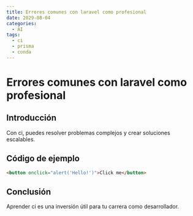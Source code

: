 ```yaml
---
title: Errores comunes con laravel como profesional
date: 2029-08-04
categories:
  - AI
tags:
  - ci
  - prisma
  - conda
---
```


# Errores comunes con laravel como profesional

## Introducción

Con ci, puedes resolver problemas complejos y crear soluciones escalables.

## Código de ejemplo

```html
<button onclick="alert('Hello!')">Click me</button>
```

## Conclusión

Aprender ci es una inversión útil para tu carrera como desarrollador.